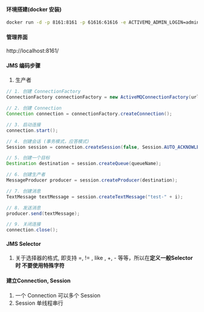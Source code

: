 #### 环境搭建(docker 安装)

```sh
docker run -d -p 8161:8161 -p 61616:61616 -e ACTIVEMQ_ADMIN_LOGIN=admin -e ACTIVEMQ_ADMIN_PASSWORD=admin --name activemq webcenter/activemq
```

#### 管理界面

http://localhost:8161/

#### JMS 编码步骤
1. 生产者
```java
// 1. 创建 ConnectionFactory
ConnectionFactory connectionFactory = new ActiveMQConnectionFactory(url);

// 2. 创建 Connection
Connection connection = connectionFactory.createConnection();

// 3. 启动连接
connection.start();

// 4. 创建会话 (事务模式，应答模式)
Session session = connection.createSession(false, Session.AUTO_ACKNOWLEDGE);

// 5. 创建一个目标
Destination destination = session.createQueue(queueName);

// 6. 创建生产者
MessageProducer producer = session.createProducer(destination);

// 7. 创建消息
TextMessage textMessage = session.createTextMessage("test-" + i);

// 8. 发送消息
producer.send(textMessage);

// 9. 关闭连接
connection.close();
```


#### JMS Selector
1. 关于选择器的格式, 即支持 =, != , like , +, - 等等，所以在**定义一般Selector时 不要使用特殊字符**

#### 建立Connection, Session
1. 一个 Connection 可以多个 Session
2. Session 单线程串行